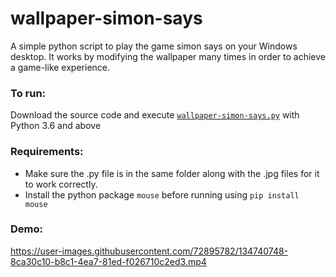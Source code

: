 # wallpaper-simon-says

A simple python script to play the game simon says on your Windows desktop. It works by modifying the wallpaper many times in order to achieve a game-like experience.

### To run:
Download the source code and execute [```wallpaper-simon-says.py```](wallpaper_simon_says/wallpaper_simon_says.py) with Python 3.6 and above

### Requirements:
- Make sure the .py file is in the same folder along with the .jpg files for it to work correctly.
- Install the python package ```mouse``` before running using ```pip install mouse```

### Demo:

https://user-images.githubusercontent.com/72895782/134740748-8ca30c10-b8c1-4ea7-81ed-f026710c2ed3.mp4
